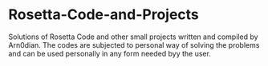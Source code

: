 # Rosetta-Code-and-Projects 
Solutions of Rosetta Code and other small projects written and compiled by Arn0dian. 
The codes are subjected to personal way of solving the problems and can be used personally in any form needed byy the user.

